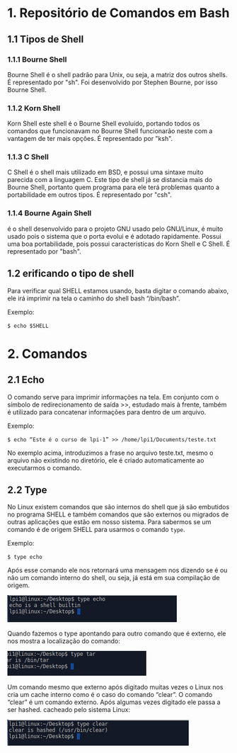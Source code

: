 # 1. Repositório de Comandos em Bash

## 1.1 Tipos de Shell

### 1.1.1 Bourne Shell

Bourne Shell é o shell padrão para Unix, ou seja, a matriz dos outros shells. É
representado por "sh". Foi desenvolvido por Stephen Bourne, por isso Bourne Shell.

### 1.1.2 Korn Shell

Korn Shell este shell é o Bourne Shell evoluído, portando todos os comandos que
funcionavam no Bourne Shell funcionarão neste com a vantagem de ter mais opções. É
representado por "ksh".

### 1.1.3 C Shell

C Shell é o shell mais utilizado em BSD, e possui uma sintaxe muito parecida com a
linguagem C. Este tipo de shell já se distancia mais do Bourne Shell, portanto quem
programa para ele terá problemas quanto a portabilidade em outros tipos. É
representado por "csh".

### 1.1.4 Bourne Again Shell

é o shell desenvolvido para o projeto GNU usado pelo GNU/Linux,
é muito usado pois o sistema que o porta evolui e é adotado rapidamente. Possui uma
boa portabilidade, pois possui características do Korn Shell e C Shell. É representado
por "bash". 

## 1.2 erificando o tipo de shell

Para verificar qual SHELL estamos usando, basta digitar o comando abaixo, ele irá imprimir
na tela o caminho do shell bash “/bin/bash”.

Exemplo:
```
$ echo $SHELL
```


# 2. Comandos

## 2.1 Echo

O comando serve para imprimir informações na tela. Em conjunto com o símbolo de
redirecionamento de saída >>, estudado mais à frente, também é utilizado para concatenar
informações para dentro de um arquivo. 

Exemplo:
```
$ echo “Este é o curso de lpi-1” >> /home/lpi1/Documents/teste.txt
```
No exemplo acima, introduzimos a frase no arquivo teste.txt, mesmo o arquivo não
existindo no diretório, ele é criado automaticamente ao executarmos o comando.

## 2.2 Type

No Linux existem comandos que são internos do shell que já são embutidos no
programa SHELL e também comandos que são externos ou migrados de outras aplicações que
estão em nosso sistema. Para sabermos se um comando é de origem SHELL para usarmos o
comando `type`.

Exemplo: 
```
$ type echo
```
Após esse comando ele nos retornará uma mensagem nos dizendo se é ou não um
comando interno do shell, ou seja, já está em sua compilação de origem.

![alt text](https://github.com/rodrigopdcouto/bash/blob/main/img/img0001.png)

Quando fazemos o type apontando para outro comando que é externo, ele nos mostra a
localização do comando:

![alt text](https://github.com/rodrigopdcouto/bash/blob/main/img/img0002.png)

Um comando mesmo que externo após digitado muitas vezes o Linux nos cria um cache
interno como é o caso do comando “clear”. O comando “clear” é um comando externo.
Após algumas vezes digitado ele passa a ser hashed. cacheado pelo sistema Linux:

![alt text](https://github.com/rodrigopdcouto/bash/blob/main/img/img0003.png)
